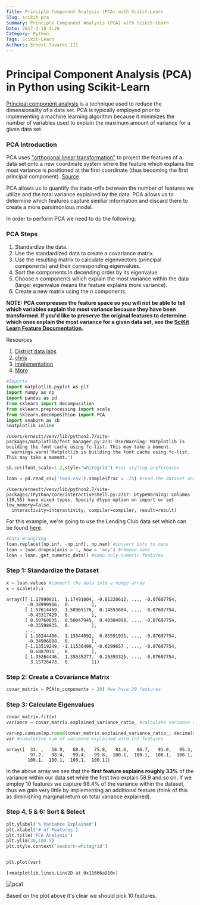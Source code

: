 ```yaml
---
Title: Principle Component Analysis (PCA) with Scikit-Learn
Slug: scikit_pca
Summary: Principle Component Analysis (PCA) with Scikit-Learn
Date: 2017-2-10 3:20
Category: Python
Tags: Scikit-Learn
Authors: Ernest Tavares III
---
```


# Principal Component Analysis (PCA) in Python using Scikit-Learn

[Principal component analysis](https://www.google.com/search?q=principal+component+analysis&oq=principal+component+analysis&aqs=chrome..69i57j69i59j0l4.4447j0j1&sourceid=chrome&ie=UTF-8) is a technique used to reduce the dimensionality of a data set. PCA is typically employed prior to implementing a machine learning algorithm because it minimizes the number of variables used to explain the maximum amount of variance for a given data set.

### PCA Introduction
PCA uses ["orthogonal linear transformation"](http://mathworld.wolfram.com/OrthogonalTransformation.html) to project the features of a data set onto a new coordinate system where the feature which explains the most variance is positioned at the first coordinate (thus becoming the first principal component). [Source](https://en.wikipedia.org/wiki/Principal_component_analysis)

PCA allows us to quantify the trade-offs between the number of features we utilize and the total variance explained by the data. PCA allows us to determine which features capture similiar information and discard them to create a more parsimonious model.

In order to perform PCA we need to do the following:

### PCA Steps
1. Standardize the data.
2. Use the standardized data to create a covariance matrix.
3. Use the resulting matrix to calculate eigenvectors (principal components) and their corresponding eigenvalues.
4. Sort the components in decending order by its eigenvalue.
5. Choose *n* components which explain the most variance within the data (larger eigenvalue means the feature explains more variance).
6. Create a new matrix using the *n* components.

**NOTE: PCA compresses the feature space so you will not be able to tell which variables explain the most variance because they have been transformed. If you'd like to preserve the original features to determine which ones explain the most variance for a given data set, see the [SciKit Learn Feature Documentation](http://scikit-learn.org/stable/modules/feature_selection.html).**

Resources
1. [District data labs](https://districtdatalabs.silvrback.com/principal-component-analysis-with-python)
2. [chris](http://chrisalbon.com/machine-learning/feature_extraction_with_pca.html)
3. [implementation](https://www.analyticsvidhya.com/blog/2016/03/practical-guide-principal-component-analysis-python/)
4. [More](http://sebastianraschka.com/Articles/2015_pca_in_3_steps.html)


```python
#Imports
import matplotlib.pyplot as plt
import numpy as np
import pandas as pd
from sklearn import decomposition
from sklearn.preprocessing import scale
from sklearn.decomposition import PCA
import seaborn as sb
%matplotlib inline
```

    /Users/ernestt/venv/lib/python2.7/site-packages/matplotlib/font_manager.py:273: UserWarning: Matplotlib is building the font cache using fc-list. This may take a moment.
      warnings.warn('Matplotlib is building the font cache using fc-list. This may take a moment.')



```python
sb.set(font_scale=1.2,style="whitegrid") #set styling preferences

loan = pd.read_csv('loan.csv').sample(frac = .25) #read the dataset and sample 25% of it
```

    /Users/ernestt/venv/lib/python2.7/site-packages/IPython/core/interactiveshell.py:2717: DtypeWarning: Columns (19,55) have mixed types. Specify dtype option on import or set low_memory=False.
      interactivity=interactivity, compiler=compiler, result=result)


For this example, we're going to use the Lending Club data set which can be found [here](https://www.kaggle.com/wendykan/lending-club-loan-data).


```python
#Data Wrangling
loan.replace([np.inf, -np.inf], np.nan) #convert infs to nans
loan = loan.dropna(axis = 1, how = 'any') #remove nans
loan = loan._get_numeric_data() #keep only numeric features
```

### Step 1: Standardize the Dataset


```python
x = loan.values #convert the data into a numpy array
x = scale(x);x
```




    array([[ 1.17990021,  1.17491004, -0.61220612, ..., -0.07607754,
            -0.38999916,  0.        ],
           [ 1.57614469,  1.58965176,  0.14553604, ..., -0.07607754,
            -0.45317429,  0.        ],
           [ 0.50760835,  0.50047945,  0.40304998, ..., -0.07607754,
            -0.35598935,  0.        ],
           ...,
           [ 1.16244466,  1.15544092,  0.85591931, ..., -0.07607754,
            -0.34906088,  0.        ],
           [-1.13519249, -1.11536499, -0.6299657 , ..., -0.07607754,
             0.6887011 ,  0.        ],
           [ 1.35264446,  1.35535277,  0.26393325, ..., -0.07607754,
             3.15726473,  0.        ]])



### Step 2: Create a Covariance Matrix


```python
covar_matrix = PCA(n_components = 20) #we have 20 features
```

### Step 3: Calculate Eigenvalues


```python
covar_matrix.fit(x)
variance = covar_matrix.explained_variance_ratio_ #calculate variance ratios

var=np.cumsum(np.round(covar_matrix.explained_variance_ratio_, decimals=3)*100)
var #cumulative sum of variance explained with [n] features
```




    array([  33. ,   58.9,   68.8,   75.8,   81.6,   86.7,   91.8,   95.3,
             97.2,   98.4,   99.4,   99.8,  100.1,  100.1,  100.1,  100.1,
            100.1,  100.1,  100.1,  100.1])



In the above array we see that the **first feature explains roughly 33%** of the variance within our data set while the first two explain 58.9 and so on. If we employ 10 features we capture 98.4% of the variance within the dataset, thus we gain very little by implementing an additional feature (think of this as diminishing marginal return on total variance explained).

### Step 4, 5 & 6: Sort & Select


```python
plt.ylabel('% Variance Explained')
plt.xlabel('# of Features')
plt.title('PCA Analysis')
plt.ylim(30,100.5)
plt.style.context('seaborn-whitegrid')


plt.plot(var)
```




    [<matplotlib.lines.Line2D at 0x11666a910>]




![pca1](/images/pca/pca1.png)


Based on the plot above it's clear we should pick 10 features.  
